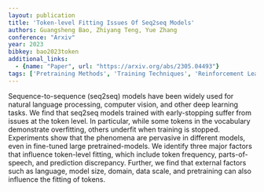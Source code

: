 ```yaml
---
layout: publication
title: 'Token-level Fitting Issues Of Seq2seq Models'
authors: Guangsheng Bao, Zhiyang Teng, Yue Zhang
conference: "Arxiv"
year: 2023
bibkey: bao2023token
additional_links:
  - {name: "Paper", url: "https://arxiv.org/abs/2305.04493"}
tags: ['Pretraining Methods', 'Training Techniques', 'Reinforcement Learning']
---
```

Sequence-to-sequence (seq2seq) models have been widely used for natural
language processing, computer vision, and other deep learning tasks. We find
that seq2seq models trained with early-stopping suffer from issues at the token
level. In particular, while some tokens in the vocabulary demonstrate
overfitting, others underfit when training is stopped. Experiments show that
the phenomena are pervasive in different models, even in fine-tuned large
pretrained-models. We identify three major factors that influence token-level
fitting, which include token frequency, parts-of-speech, and prediction
discrepancy. Further, we find that external factors such as language, model
size, domain, data scale, and pretraining can also influence the fitting of
tokens.
